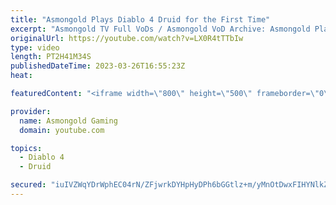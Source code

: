 ```yaml
---
title: "Asmongold Plays Diablo 4 Druid for the First Time"
excerpt: "Asmongold TV Full VoDs / Asmongold VoD Archive: Asmongold Plays Diablo IV Druid for the first Time going over all the ..."
originalUrl: https://youtube.com/watch?v=LX0R4tTTbIw
type: video
length: PT2H41M34S
publishedDateTime: 2023-03-26T16:55:23Z
heat: 

featuredContent: "<iframe width=\"800\" height=\"500\" frameborder=\"0\" src=\"https://www.youtube.com/embed/LX0R4tTTbIw\" allow=\"accelerometer; autoplay; encrypted-media; gyroscope; picture-in-picture\" allowfullscreen></iframe>"

provider:
  name: Asmongold Gaming
  domain: youtube.com

topics:
  - Diablo 4
  - Druid

secured: "iuIVZWqYDrWphEC04rN/ZFjwrkDYHpHyDPh6bGGtlz+m/yMnOtDwxFIHYNlkZTNfbSVclRwLZQJtyuiKY6UiRy6gzLJtejCxgALag1g2JOZJv0bjJfVar+mqth5d6cYbFNTOuHivugL3QgEc+NgjLpzWYUTguIYnB8XuqPYqGHyLz2C2iIJD0CuyOvCR4nl95de6uXhyT1QZyqB02H/XNgwxVpBM2NIMFCToUJqA2APw6jhN4ukSp/9y1QnVmNpO9NsMeqaoltC3kVn/xpJwMBtbQJhsKY3cqnDUCJ800/yNGNzppmAGFzSohSsgUOM3vqhupqrtxJAMy51ZLYsCVoqKBDIxOqPaIymsujQX4T+GxEz4RsyX1GgRkBfU/6RHB0PeGFobj+OWxj2CvchRmJwTgHEAyLIUIiawjjAKccpZMOEXzMwcAoooJHcWuA0A;t9rzGOegso5cf4BdgS8SaA=="
---
```


